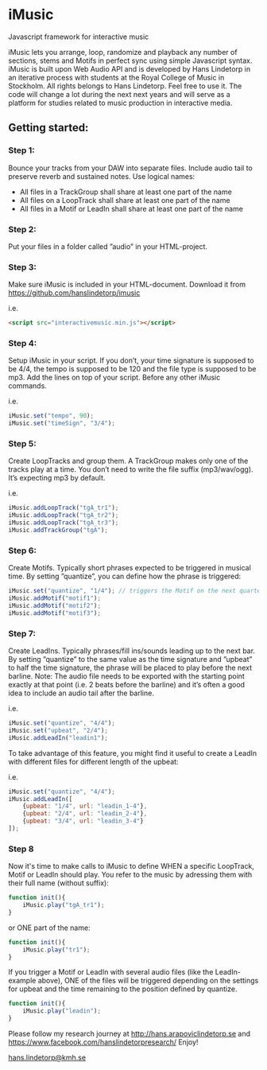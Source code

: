 # iMusic
Javascript framework for interactive music

iMusic lets you arrange, loop, randomize and playback any number of sections, stems and Motifs in perfect sync using simple Javascript syntax. iMusic is built upon Web Audio API and is developed by Hans Lindetorp in an iterative process with students at the Royal College of Music in Stockholm. 
All rights belongs to Hans Lindetorp. Feel free to use it. The code will change a lot during the next next years and will serve as a platform for studies related to music production in interactive media.

## Getting started:

### Step 1:
Bounce your tracks from your DAW into separate files. Include audio tail to preserve reverb and sustained notes. Use logical names:
* All files in a TrackGroup shall share at least one part of the name
* All files on a LoopTrack shall share at least one part of the name
* All files in a Motif or LeadIn shall share at least one part of the name


### Step 2:
Put your files in a folder called ”audio” in your HTML-project.

### Step 3:
Make sure iMusic is included in your HTML-document. Download it from https://github.com/hanslindetorp/imusic 

i.e.
```html
<script src="interactivemusic.min.js"></script>
```

### Step 4:
Setup iMusic in your script. If you don’t, your time signature is supposed to be 4/4, the tempo is supposed to be 120 and the file type is supposed to be mp3. Add the lines on top of your script. Before any other iMusic commands.

i.e.
```javascript
iMusic.set("tempo", 90);
iMusic.set("timeSign", "3/4");
```

### Step 5:
Create LoopTracks and group them. A TrackGroup makes only one of the tracks play at a time. You don’t need to write the file suffix (mp3/wav/ogg). It’s expecting mp3 by default.

i.e.
```javascript
iMusic.addLoopTrack("tgA_tr1");
iMusic.addLoopTrack("tgA_tr2");
iMusic.addLoopTrack("tgA_tr3");
iMusic.addTrackGroup("tgA");
```

### Step 6:
Create Motifs. Typically short phrases expected to be triggered in musical time. By setting ”quantize”, you can define how the phrase is triggered:

```javascript
iMusic.set("quantize", "1/4"); // triggers the Motif on the next quarter note
iMusic.addMotif("motif1");
iMusic.addMotif("motif2");
iMusic.addMotif("motif3");
```

### Step 7:
Create LeadIns. Typically phrases/fill ins/sounds leading up to the next bar. By setting ”quantize” to the same value as the time signature and ”upbeat” to half the time signature, the phrase will be placed to play before the next barline. Note: The audio file needs to be exported with the starting point exactly at that point (i.e. 2 beats before the barline) and it’s often a good idea to include an audio tail after the barline.

i.e.
```javascript
iMusic.set("quantize", "4/4");
iMusic.set("upbeat", "2/4");
iMusic.addLeadIn("leadin1");
```

To take advantage of this feature, you might find it useful to create a LeadIn with different files for different length of the upbeat:

i.e.
```javascript
iMusic.set("quantize", "4/4");
iMusic.addLeadIn([
	{upbeat: "1/4", url: "leadin_1-4"},
	{upbeat: "2/4", url: "leadin_2-4"},
	{upbeat: "3/4", url: "leadin_3-4"}
]);
```

### Step 8
Now it's time to make calls to iMusic to define WHEN a specific LoopTrack, Motif or LeadIn should play. You refer to the music by adressing them with their full name (without suffix):

```javascript
function init(){
    iMusic.play("tgA_tr1");
}
```

or ONE part of the name:
```javascript
function init(){
    iMusic.play("tr1");
}
```

If you trigger a Motif or LeadIn with several audio files (like the LeadIn-example above), ONE of the files will be triggered depending on the settings for upbeat and the time remaining to the position defined by quantize.


```javascript
function init(){
    iMusic.play("leadin");
}
```

Please follow my research journey at http://hans.arapoviclindetorp.se and https://www.facebook.com/hanslindetorpresearch/
Enjoy!

hans.lindetorp@kmh.se
